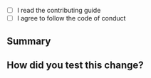 <!--
Thanks for submitting a pull request!
We appreciate you spending the time to work on these changes.

⚠️ If you're adding a new plugin, please make sure you've already created issues or discussions where we have discussed about it. Currently we encourage you to publish your own community plugins. And we're very cautious about adding new official plugins.
-->

- [ ] I read the contributing guide <!-- https://github.com/Saul-Mirone/milkdown/blob/main/CONTRIBUTING.md -->
- [ ] I agree to follow the code of conduct <!-- https://github.com/Saul-Mirone/milkdown/blob/main/CODE_OF_CONDUCT.md -->

## Summary

<!--
 Explain the **motivation** for making this change. What existing problem does the pull request solve?
-->

## How did you test this change?

<!--
  Demonstrate the code is solid. Example: The exact commands you ran and their output, screenshots / videos if the pull request changes the user interface.
  How exactly did you verify that your PR solves the issue you wanted to solve?
  If you leave this empty, your PR will very likely be closed.
-->
